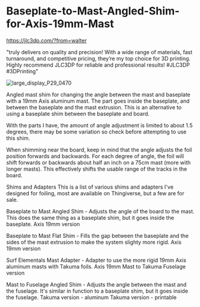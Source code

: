 # Baseplate-to-Mast-Angled-Shim-for-Axis-19mm-Mast

https://jlc3dp.com/?from=walter

"truly delivers on quality and precision! With a wide range of materials, fast turnaround, and competitive pricing, they’re my top choice for 3D printing. Highly recommend JLC3DP for reliable and professional results! #JLC3DP #3DPrinting"

![large_display_P29_0470](https://github.com/user-attachments/assets/cef3fd5f-7ddc-4fea-b6f6-b143bb8e93a8)

Angled mast shim for changing the angle between the mast and baseplate with a 19mm Axis aluminum mast.  The part goes inside the baseplate, and between the baseplate and the mast extrusion.  This is an alternative to using a baseplate shim between the baseplate and board.

With the parts I have, the amount of angle adjustment is limited to about 1.5 degrees, there may be some variation so check before attempting to use this shim.

When shimming near the board, keep in mind that the angle adjusts the foil position forwards and backwards.  For each degree of angle, the foil will shift forwards or backwards about half an inch on a 75cm mast (more with longer masts).  This effectively shifts the usable range of the tracks in the board. 

Shims and Adapters
This is a list of various shims and adapters I've designed for foiling, most are available on Thingiverse, but a few are for sale.

Baseplate to Mast Angled Shim - Adjusts the angle of the board to the mast.  This does the same thing as a baseplate shim, but it goes inside the baseplate. Axis 19mm version

Baseplate to Mast Flat Shim - Fills the gap between the baseplate and the sides of the mast extrusion to make the system slighty more rigid. Axis 19mm version

Surf Elementals Mast Adapter - Adapter to use the more rigid 19mm Axis aluminum masts with Takuma foils. Axis 19mm Mast to Takuma Fuselage version

Mast to Fuselage Angled Shim - Adjusts the angle between the mast and the fuselage.  It's similar in function to a baseplate shim, but it goes inside the fuselage.  Takuma version - aluminum Takuma version - printable
